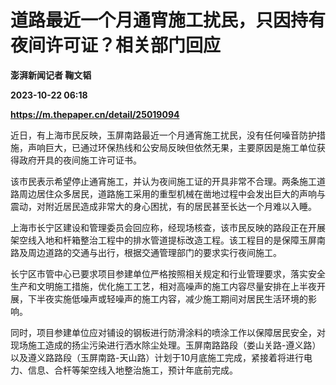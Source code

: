 # 道路最近一个月通宵施工扰民，只因持有夜间许可证？相关部门回应
**澎湃新闻记者 鞠文韬**

**2023-10-22 06:18**

**https://m.thepaper.cn/detail/25019094**

近日，有上海市民反映，玉屏南路最近一个月通宵施工扰民，没有任何噪音防护措施，声响巨大，已通过环保热线和公安局反映但依然无果，主要原因是施工单位获得政府开具的夜间施工许可证书。

该市民表示希望停止通宵施工，并认为夜间施工证的开具非常不合理。两条施工道路周边居住众多居民，道路施工采用的重型机械在凿地过程中会发出巨大的声响与震动，对附近居民造成非常大的身心困扰，有的居民甚至长达一个月难以入睡。

上海市长宁区建设和管理委员会回应称，经现场核查，该市民反映的路段正在开展架空线入地和杆箱整治工程中的排水管道提标改造工程。该工程目的是保障玉屏南路及周边道路的交通与出行，根据交通管理部门的要求实行夜间施工。

长宁区市管中心已要求项目参建单位严格按照相关规定和行业管理要求，落实安全生产和文明施工措施，优化施工工艺，相对高噪声的施工内容尽量安排在上半夜开展，下半夜实施低噪声或轻噪声的施工内容，减少施工期间对居民生活环境的影响。

同时，项目参建单位应对铺设的钢板进行防滑涂料的喷涂工作以保障居民安全，对现场施工造成的扬尘污染进行洒水除尘处理。玉屏南路路段（娄山关路-遵义路）以及遵义路路段（玉屏南路-天山路）计划于10月底施工完成，紧接着将进行电力、信息、合杆等架空线入地整治施工，预计年底前完成。
